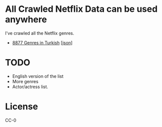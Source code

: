 # All Crawled Netflix Data can be used anywhere

I've crawled all the Netflix genres.

- [8877 Genres in Turkish](./genres.tr.md) [[json]](./genres.tr.json)

# TODO
- English version of the list
- More genres
- Actor/actress list.

# License
CC-0

